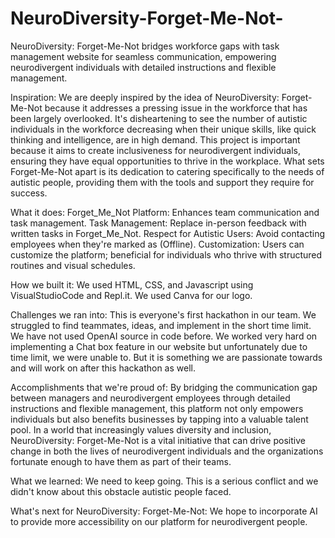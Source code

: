 # NeuroDiversity-Forget-Me-Not-
NeuroDiversity: Forget-Me-Not bridges workforce gaps with task management website for seamless communication, empowering neurodivergent individuals with detailed instructions and flexible management.

Inspiration:
We are deeply inspired by the idea of NeuroDiversity: Forget-Me-Not because it addresses a pressing issue in the workforce that has been largely overlooked. It's disheartening to see the number of autistic individuals in the workforce decreasing when their unique skills, like quick thinking and intelligence, are in high demand. This project is important because it aims to create inclusiveness for neurodivergent individuals, ensuring they have equal opportunities to thrive in the workplace. What sets Forget-Me-Not apart is its dedication to catering specifically to the needs of autistic people, providing them with the tools and support they require for success.

What it does:
Forget_Me_Not Platform: Enhances team communication and task management.​
Task Management: Replace in-person feedback with written tasks in Forget_Me_Not.​
Respect for Autistic Users: Avoid contacting employees when they're marked as (Offline).​
Customization: Users can customize the platform; beneficial for individuals who thrive with structured routines and visual schedules.

How we built it:
We used HTML, CSS, and Javascript using VisualStudioCode and Repl.it. We used Canva for our logo.

Challenges we ran into:
This is everyone's first hackathon in our team. We struggled to find teammates, ideas, and implement in the short time limit. We have not used OpenAI source in code before. We worked very hard on implementing a Chat box feature in our website but unfortunately due to time limit, we were unable to. But it is something we are passionate towards and will work on after this hackathon as well.

Accomplishments that we're proud of:
By bridging the communication gap between managers and neurodivergent employees through detailed instructions and flexible management, this platform not only empowers individuals but also benefits businesses by tapping into a valuable talent pool. In a world that increasingly values diversity and inclusion, NeuroDiversity: Forget-Me-Not is a vital initiative that can drive positive change in both the lives of neurodivergent individuals and the organizations fortunate enough to have them as part of their teams.

What we learned:
We need to keep going. This is a serious conflict and we didn't know about this obstacle autistic people faced.

What's next for NeuroDiversity: Forget-Me-Not​:
We hope to incorporate AI to provide more accessibility on our platform for neurodivergent people.
